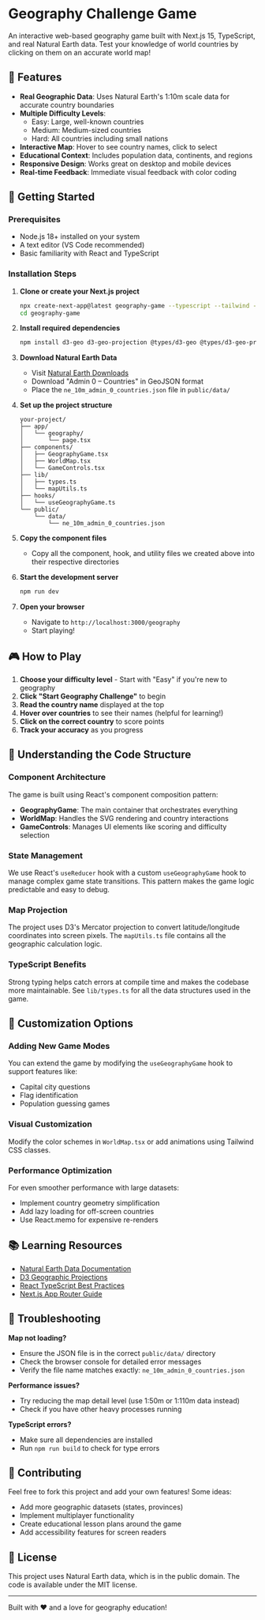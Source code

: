 # Geography Challenge Game

An interactive web-based geography game built with Next.js 15, TypeScript, and real Natural Earth data. Test your knowledge of world countries by clicking on them on an accurate world map!

## 🌟 Features

- **Real Geographic Data**: Uses Natural Earth's 1:10m scale data for accurate country boundaries
- **Multiple Difficulty Levels**:
  - Easy: Large, well-known countries
  - Medium: Medium-sized countries
  - Hard: All countries including small nations
- **Interactive Map**: Hover to see country names, click to select
- **Educational Context**: Includes population data, continents, and regions
- **Responsive Design**: Works great on desktop and mobile devices
- **Real-time Feedback**: Immediate visual feedback with color coding

## 🚀 Getting Started

### Prerequisites

- Node.js 18+ installed on your system
- A text editor (VS Code recommended)
- Basic familiarity with React and TypeScript

### Installation Steps

1. **Clone or create your Next.js project**

   ```bash
   npx create-next-app@latest geography-game --typescript --tailwind --eslint --app
   cd geography-game
   ```

2. **Install required dependencies**

   ```bash
   npm install d3-geo d3-geo-projection @types/d3-geo @types/d3-geo-projection
   ```

3. **Download Natural Earth Data**

   - Visit [Natural Earth Downloads](https://www.naturalearthdata.com/downloads/10m-cultural-vectors/)
   - Download "Admin 0 – Countries" in GeoJSON format
   - Place the `ne_10m_admin_0_countries.json` file in `public/data/`

4. **Set up the project structure**

   ```
   your-project/
   ├── app/
   │   └── geography/
   │       └── page.tsx
   ├── components/
   │   ├── GeographyGame.tsx
   │   ├── WorldMap.tsx
   │   └── GameControls.tsx
   ├── lib/
   │   ├── types.ts
   │   └── mapUtils.ts
   ├── hooks/
   │   └── useGeographyGame.ts
   └── public/
       └── data/
           └── ne_10m_admin_0_countries.json
   ```

5. **Copy the component files**

   - Copy all the component, hook, and utility files we created above into their respective directories

6. **Start the development server**

   ```bash
   npm run dev
   ```

7. **Open your browser**
   - Navigate to `http://localhost:3000/geography`
   - Start playing!

## 🎮 How to Play

1. **Choose your difficulty level** - Start with "Easy" if you're new to geography
2. **Click "Start Geography Challenge"** to begin
3. **Read the country name** displayed at the top
4. **Hover over countries** to see their names (helpful for learning!)
5. **Click on the correct country** to score points
6. **Track your accuracy** as you progress

## 🧠 Understanding the Code Structure

### Component Architecture

The game is built using React's component composition pattern:

- **GeographyGame**: The main container that orchestrates everything
- **WorldMap**: Handles the SVG rendering and country interactions
- **GameControls**: Manages UI elements like scoring and difficulty selection

### State Management

We use React's `useReducer` hook with a custom `useGeographyGame` hook to manage complex game state transitions. This pattern makes the game logic predictable and easy to debug.

### Map Projection

The project uses D3's Mercator projection to convert latitude/longitude coordinates into screen pixels. The `mapUtils.ts` file contains all the geographic calculation logic.

### TypeScript Benefits

Strong typing helps catch errors at compile time and makes the codebase more maintainable. See `lib/types.ts` for all the data structures used in the game.

## 🔧 Customization Options

### Adding New Game Modes

You can extend the game by modifying the `useGeographyGame` hook to support features like:

- Capital city questions
- Flag identification
- Population guessing games

### Visual Customization

Modify the color schemes in `WorldMap.tsx` or add animations using Tailwind CSS classes.

### Performance Optimization

For even smoother performance with large datasets:

- Implement country geometry simplification
- Add lazy loading for off-screen countries
- Use React.memo for expensive re-renders

## 📚 Learning Resources

- [Natural Earth Data Documentation](https://www.naturalearthdata.com/about/)
- [D3 Geographic Projections](https://d3js.org/d3-geo)
- [React TypeScript Best Practices](https://react-typescript-cheatsheet.netlify.app/)
- [Next.js App Router Guide](https://nextjs.org/docs/app)

## 🐛 Troubleshooting

**Map not loading?**

- Ensure the JSON file is in the correct `public/data/` directory
- Check the browser console for detailed error messages
- Verify the file name matches exactly: `ne_10m_admin_0_countries.json`

**Performance issues?**

- Try reducing the map detail level (use 1:50m or 1:110m data instead)
- Check if you have other heavy processes running

**TypeScript errors?**

- Make sure all dependencies are installed
- Run `npm run build` to check for type errors

## 🤝 Contributing

Feel free to fork this project and add your own features! Some ideas:

- Add more geographic datasets (states, provinces)
- Implement multiplayer functionality
- Create educational lesson plans around the game
- Add accessibility features for screen readers

## 📄 License

This project uses Natural Earth data, which is in the public domain. The code is available under the MIT license.

---

Built with ❤️ and a love for geography education!

